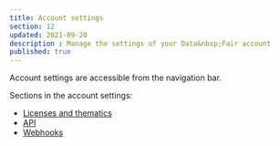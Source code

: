 ```yaml
---
title: Account settings
section: 12
updated: 2021-09-20
description : Manage the settings of your Data&nbsp;Fair account
published: true
---
```


Account settings are accessible from the navigation bar.

Sections in the account settings:

* [Licenses and thematics](./user-guide-backoffice/licences-thematics)
* [API](./user-guide-backoffice/api)
* [Webhooks](./user-guide-backoffice/webhooks)  
